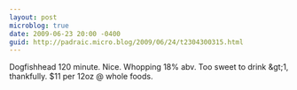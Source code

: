 ```yaml
---
layout: post
microblog: true
date: 2009-06-23 20:00 -0400
guid: http://padraic.micro.blog/2009/06/24/t2304300315.html
---
```

Dogfishhead 120 minute. Nice. Whopping 18% abv. Too sweet to drink &amp;gt;1, thankfully. $11 per 12oz @ whole foods.
